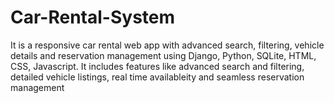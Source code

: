 # Car-Rental-System
It is a responsive car rental web app with advanced search, filtering, vehicle details and reservation management using Django, Python, SQLite, HTML, CSS, Javascript. It includes features like advanced search and filtering, detailed vehicle listings, real time availableity and seamless reservation management
